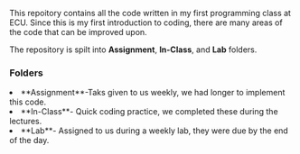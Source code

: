 This repoitory contains all the code written in my first programming class at ECU. Since this is my first introduction to coding, there are many areas of the code that can be improved upon.

The repository is spilt into **Assignment**, **In-Class**, and **Lab** folders. 

<h3>Folders</h3>
<li>**Assignment**-Taks given to us weekly, we had longer to implement this code. </li>
<li>**In-Class**- Quick coding practice, we completed these during the lectures.</li>
<li>**Lab**- Assigned to us during a weekly lab, they were due by the end of the day. </li>
